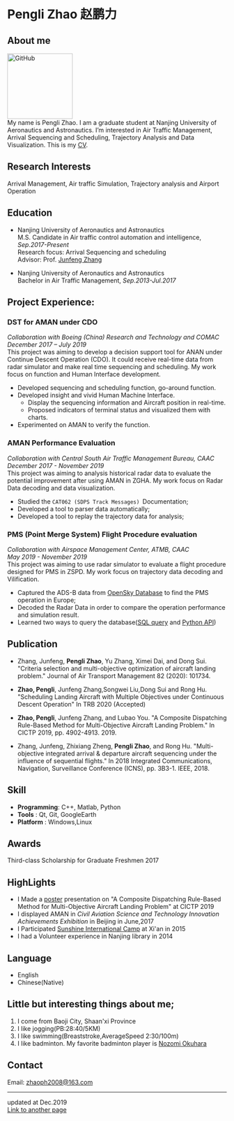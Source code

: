 
# Pengli Zhao 赵鹏力
## About me
<img src="https://zhaoph2008.github.io/img.jpg" alt="GitHub" title="img" width="150" height="150" /><br>
My name is Pengli Zhao. I am a graduate student at Nanjing University of Aeronautics and Astronautics. I’m interested in Air Traffic Management, Arrival Sequencing and Scheduling, Trajectory Analysis and Data Visualization.
This is my [CV](./cv.pdf).

## Research Interests
Arrival Management, Air traffic Simulation, Trajectory analysis and Airport Operation
## Education
- Nanjing University of Aeronautics and Astronautics<br>
M.S. Candidate in Air traffic control automation and intelligence, _Sep.2017-Present_<br>
Research focus: Arrival Sequencing and scheduling<br>
Advisor: Prof. [Junfeng Zhang](http://cca.nuaa.edu.cn/2017/1110/c4798a102560/page.htm)

- Nanjing University of Aeronautics and Astronautics <br>
Bachelor in Air Traffic Management, _Sep.2013-Jul.2017_

## Project Experience:
### DST for AMAN under CDO
_Collaboration with Boeing (China) Research and Technology and COMAC<br>
December 2017 – July 2019_<br>
This project was aiming to develop a decision support tool for ANAN under Continue Descent Operation (CDO). It could receive real-time data from radar simulator and make real time sequencing and scheduling. My work focus on function and Human Interface development.
-	Developed sequencing and scheduling function, go-around function.
-	Developed insight and vivid Human Machine Interface.
    - Display the sequencing information and Aircraft position in real-time.
    - Proposed indicators of terminal status and visualized them with charts.
-	Experimented on AMAN to verify the function.
### AMAN Performance Evaluation
_Collaboration with Central South Air Traffic Management Bureau, CAAC<br>
December 2017 - November 2019_<br>
This project was aiming to analysis historical radar data to evaluate the potential improvement after using AMAN in ZGHA. My work focus on Radar Data decoding and data visualization.
-	Studied the `CAT062 (SDPS Track Messages) `Documentation;
-	Developed a tool to parser data automatically;
-	Developed a tool to replay the trajectory data for analysis;
### PMS (Point Merge System) Flight Procedure evaluation
_Collaboration with Airspace Management Center, ATMB, CAAC<br>
May 2019 - November 2019_<br>
This project was aiming to use radar simulator to evaluate a flight procedure designed for PMS in ZSPD. My work focus on trajectory data decoding and Vilification.
-	Captured the ADS-B data from [OpenSky Database](https://opensky-network.org/) to find the PMS operation in Europe;
-	Decoded the Radar Data in order to compare the operation performance and simulation result.
-	Learned two ways to query the database([SQL query](https://opensky-network.org/data/impala) and [Python API](https://github.com/xoolive/traffic))

## Publication
- Zhang, Junfeng, **Pengli Zhao**, Yu Zhang, Ximei Dai, and Dong Sui. "Criteria selection and multi-objective optimization of aircraft landing problem." Journal of Air Transport Management 82 (2020): 101734.

- **Zhao, Pengli**, Junfeng Zhang,Songwei Liu,Dong Sui and Rong Hu. "Scheduling Landing Aircraft with Multiple Objectives under Continuous Descent Operation" In TRB 2020 (Accepted)

- **Zhao, Pengli**, Junfeng Zhang, and Lubao You. "A Composite Dispatching Rule-Based Method for Multi-Objective Aircraft Landing Problem." In CICTP 2019, pp. 4902-4913. 2019.

- Zhang, Junfeng, Zhixiang Zheng, **Pengli Zhao**, and Rong Hu. "Multi-objective integrated arrival & departure aircraft sequencing under the influence of sequential flights." In 2018 Integrated Communications, Navigation, Surveillance Conference (ICNS), pp. 3B3-1. IEEE, 2018.

## Skill
- **Programming**: C++, Matlab, Python
- **Tools**       : Qt, Git, GoogleEarth
- **Platform**     : Windows,Linux

## Awards
Third-class Scholarship for Graduate Freshmen   2017
## HighLights
* I Made a [poster](<https://zhaoph2008.github.io/papers/1poster.pdf>) presentation on "A Composite Dispatching Rule-Based Method for Multi-Objective Aircraft Landing Problem" at CICTP 2019
* I displayed AMAN in _Civil Aviation Science and Technology Innovation Achievements Exhibition_ in Beijing in June,2017
* I Participated [Sunshine International Camp](http://en.ceoglobal.org/sunshine-international-camp/) at Xi'an in 2015
* I had a Volunteer experience in Nanjing library in 2014

## Language
  - English
  - Chinese(Native)

## Little but interesting things about me;
  1. I come from Baoji City, Shaan'xi Province
  2. I like jogging(PB:28:40/5KM)
  3. I like swimming(Breaststroke,AverageSpeed 2:30/100m)
  4. I like badminton. My favorite badminton player is [Nozomi Okuhara](http://nozomi-okuhara.com/)

<!-- ## Month Reviews

[2019/12](./Dec_2019.md) -->
## Contact
  Email: <zhaoph2008@163.com>
- - - 
updated at Dec.2019<br>
[Link to another page](./anotherpage.html)